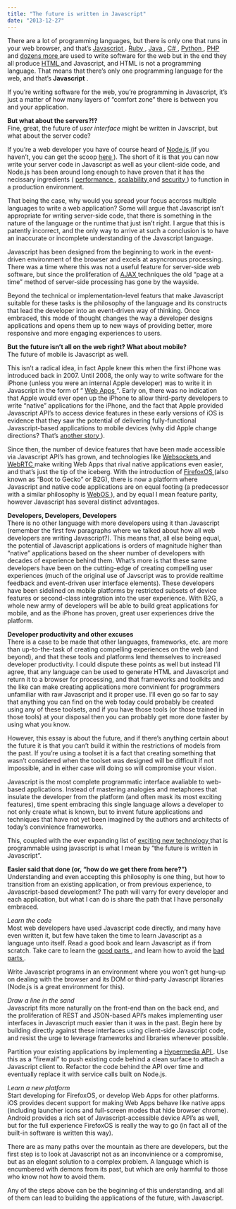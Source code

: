 ```yaml
---
title: "The future is written in Javascript"
date: "2013-12-27"
---
```


<div class="content">
<p>There are a lot of programming languages, but there is only one that runs in
your web browser, and that’s  <a href="http://en.wikipedia.org/wiki/Javascript" target="_blank"> Javascript
</a> .  <a href="http://en.wikipedia.org/wiki/Ruby_(programming_language)" target="_blank"> Ruby
</a> ,  <a href="http://en.wikipedia.org/wiki/Java_(programming_language)" target="_blank"> Java
</a> ,  <a href="http://en.wikipedia.org/wiki/C_Sharp_(programming_language)" target="_blank"> C#
</a> ,  <a href="http://en.wikipedia.org/wiki/Python_(programming_language)" target="_blank"> Python
</a> ,  <a href="http://en.wikipedia.org/wiki/Php" target="_blank"> PHP
</a> and  <a href="http://en.wikipedia.org/wiki/Web_development#Server_side_coding" target="_blank"> dozens more
</a> are used to
write software for the web but in the end they all produce  <a href="http://en.wikipedia.org/wiki/Html" target="_blank"> HTML
</a> and Javascript, and HTML is not a
programming language. That means that there’s only one programming language
for the web, and that’s  <strong>Javascript</strong> .</p>
<p>If you’re writing software for the web, you’re programming in Javascript, it’s
just a matter of how many layers of “comfort zone” there is between you and
your application.</p>
<p><strong>But what about the servers?!?</strong><br/>
Fine, great, the future of  <em>user interface</em> might be written in Javscript,
but what about the server code?</p>
<p>If you’re a web developer you have of course heard of  <a href="http://en.wikipedia.org/wiki/Node.js" target="_blank"> Node.js
</a> (if you haven’t, you can get the scoop
<a href="http://nodejs.org/" target="_blank"> here </a> ). The short of it is that you can now write your
server code in Javascript as well as your client-side code, and Node.js has
been around long enough to have proven that it has the necissary ingredients (
<a href="http://zgadzaj.com/benchmarking-nodejs-basic-performance-
tests-against-apache-php" target="_blank"> performance </a> ,  <a href="http://lanyrd.com/2012/dibi/sqtyb/" target="_blank"> scalability
</a> and  <a href="http://wegnerdesign.com/blog/why-node-js-security/" target="_blank"> security
</a> ) to function in a
production environment.</p>
<p>That being the case, why would you spread your focus accross multiple
languages to write a web application? Some will argue that Javascript isn’t
appropriate for writing server-side code, that there is something in the
nature of the language or the runtime that just isn’t right. I argue that this
is patently incorrect, and the only way to arrive at such a conclusion is to
have an inaccurate or incomplete understanding of the Javascript language.</p>
<p>Javascript has been designed from the beginning to work in the event-driven
environment of the browser and excels at asyncronous processing. There was a
time where this was not a useful feature for server-side web software, but
since the proliferation of  <a href="http://en.wikipedia.org/wiki/Ajax_(programming)" target="_blank"> AJAX
</a> techniques the old “page
at a time” method of server-side processing has gone by the wayside.</p>
<p>Beyond the technical or implementation-level featurs that make Javascript
suitable for these tasks is the philosophy of the language and its constructs
that lead the developer into an event-driven way of thinking. Once embraced,
this mode of thought changes the way a developer designs applications and
opens them up to new ways of providing better, more responsive and more
engaging experiences to users.</p>
<p><strong>But the future isn’t all on the web right? What about mobile?</strong><br/>
The future of mobile is Javascript as well.</p>
<p>This isn’t a radical idea, in fact Apple knew this when the first iPhone was
introduced back in 2007. Until 2008, the only way to write software for the
iPhone (unless you were an internal Apple developer) was to write it in
Javascript in the form of “  <a href="http://www.apple.com/webapps/" target="_blank"> Web Apps </a> “.
Early on, there was no indication that Apple would ever open up the iPhone to
allow third-party developers to write “native” applications for the iPhone,
and the fact that Apple provided Javascript API’s to access device features in
these early versions of iOS is evidence that they saw the potential of
delivering fully-functional Javascript-based applications to mobile devices
(why did Apple change directions? That’s  <a href="http://9to5mac.com/2011/10/21/jobs-original-vision-for-the-iphone-no-third-
party-native-apps/" target="_blank"> another story
</a> ).</p>
<p>Since then, the number of device features that have been made accessible via
Javascript API’s has grown, and technologies like  <a href="http://en.wikipedia.org/wiki/Websockets" target="_blank"> Websockets
</a> and  <a href="http://en.wikipedia.org/wiki/WebRTC" target="_blank"> WebRTC
</a> make writing Web Apps that rival native
applications even easier, and that’s just the tip of the iceberg. With the
introduction of  <a href="https://developer.mozilla.org/en-
US/docs/Mozilla/Firefox_OS" target="_blank"> FirefoxOS </a> (also known as “Boot to Gecko” or B2G), there is
now a platform where Javascript and native code applications are on equal
footing (a predecessor with a similar philosophy is  <a href="http://en.wikipedia.org/wiki/Webos" target="_blank"> WebOS
</a> ), and by equal I mean feature parity,
however Javascript has several distinct advantages.</p>
<p><strong>Developers, Developers, Developers</strong><br/>
There is no other language with more developers using it than Javascript
(remember the first few paragraphs where we talked about how all web
developers are writing Javascript?). This means that, all else being equal,
the potential of Javascript applications is orders of magnitude higher than
“native” applications based on the sheer number of developers with decades of
experience behind them. What’s more is that these same developers have been on
the cutting-edge of creating compelling user experiences (much of the original
use of Javscript was to provide realtime feedback and event-driven user
interface elements). These developers have been sidelined on mobile platforms
by restricted subsets of device features or second-class integration into the
user experience. With B2G, a whole new army of developers will be able to
build great applications for mobile, and as the iPhone has proven, great user
experiences drive the platform.</p>
<p><strong>Developer productivity and other excuses</strong><br/>
There is a case to be made that other languages, frameworks, etc. are more
than up-to-the-task of creating compelling experiences on the web (and
beyond), and that these tools and platforms lend themselves to increased
developer productivity. I could dispute these points as well but instead I’ll
agree, that any language can be used to generate HTML and Javascript and
return it to a browser for processing, and that frameworks and toolkits and
the like can make creating applications more convinient for programmers
unfamiliar with raw Javascript and it proper use. I’ll even go so far to say
that anything you can find on the web today could probably be created using
any of these toolsets, and if you have those tools (or those trained in those
tools) at your disposal then you can probably get more done faster by using
what you know.</p>
<p>However, this essay is about the future, and if there’s anything certain about
the future it is that you can’t build it within the restrictions of models
from the past. If you’re using a toolset it is a fact that creating something
that wasn’t considered when the toolset was designed will be difficult if not
impossible, and in either case will doing so will compromise your vision.</p>
<p>Javascript is the most complete programmatic interface avaliable to web-based
applications. Instead of mastering analogies and metaphores that insulate the
developer from the platform (and often mask its most exciting features), time
spent embracing this single language allows a developer to not only create
what is known, but to invent future applications and techniques that have not
yet been imagined by the authors and architects of today’s convinience
frameworks.</p>
<p>This, coupled with the ever expanding list of  <a href="https://github.com/leapmotion/leapjs" target="_blank"> exciting new technology
</a> that is programmable using javascript
is what I mean by “the future is written in Javascript”.</p>
<p><strong>Easier said that done (or, “how do we get there from here?”)</strong><br/>
Understanding and even accepting this philosophy is one thing, but how to
transition from an existing application, or from previous experience, to
Javascript-based development? The path will varry for every developer and each
application, but what I can do is share the path that I have personally
embraced.</p>
<p><em>Learn the code</em><br/>
Most web developers have used Javascript code directly, and many have even
written it, but few have taken the time to learn Javascript as a language unto
itself. Read a good book and learn Javascript as if from scratch. Take care to
learn the  <a href="http://amzn.to/108GJJg" target="_blank"> good parts </a> , and learn how to avoid the
<a href="http://amzn.to/10xIwri" target="_blank"> bad parts </a> .</p>
<p>Write Javascript programs in an environment where you won’t get hung-up on
dealing with the browser and its DOM or third-party Javascript libraries
(Node.js is a great environment for this).</p>
<p><em>Draw a line in the sand</em><br/>
Javascript fits more naturally on the front-end than on the back end, and the
proliferation of REST and JSON-based API’s makes implementing user interfaces
in Javascript much easier than it was in the past. Begin here by building
directly against these interfaces using client-side Javascript code, and
resist the urge to leverage frameworks and libraries whenever possible.</p>
<p>Partition your existing applications by implementing a  <a href="http://amzn.to/13a4eWC" target="_blank"> Hypermedia API
</a> . Use this as a “firewall” to push existing code
behind a clean surface to attach a Javascript client to. Refactor the code
behind the API over time and eventually replace it with service calls built on
Node.js.</p>
<p><em>Learn a new platform</em><br/>
Start developing for FirefoxOS, or develop Web Apps for other platforms. iOS
provides decent support for making Web Apps behave like native apps (including
launcher icons and full-screen modes that hide browser chrome). Android
provides a rich set of Javascript-accessible device API’s as well, but for the
full experience FirefoxOS is really the way to go (in fact all of the built-in
software is written this way).</p>
<p>There are as many paths over the mountain as there are developers, but the
first step is to look at Javascript not as an inconvinience or a compromise,
but as an elegant solution to a complex problem. A language which is
encumbered with demons from its past, but which are only harmful to those who
know not how to avoid them.</p>
<p>Any of the steps above can be the beginning of this understanding, and all of
them can lead to building the applications of the future, with Javascript.</p>
</div>
